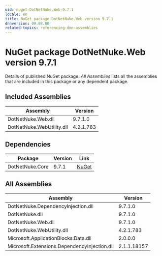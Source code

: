 ```yaml
---
uid: nuget-DotNetNuke.Web-9.7.1
locale: en
title: NuGet package DotNetNuke.Web version 9.7.1
dnnversion: 09.08.00
related-topics: referencing-dnn-assemblies
---
```


# NuGet package DotNetNuke.Web version 9.7.1
Details of published NuGet package.
*All Assemblies* lists all the assemblies that are included in this package or any dependent package.

## Included Assemblies

|Assembly|Version|
|---|---|
|DotNetNuke.Web.dll|9.7.1.0|
|DotNetNuke.WebUtility.dll|4.2.1.783|

## Dependencies

|Package|Version|Link|
|---|---|---|
|DotNetNuke.Core|9.7.1|[NuGet](https://www.nuget.org/packages/DotNetNuke.Core/9.7.1)|

## All Assemblies

|Assembly|Version|
|---|---|
|DotNetNuke.DependencyInjection.dll|9.7.1.0|
|DotNetNuke.dll|9.7.1.0|
|DotNetNuke.Web.dll|9.7.1.0|
|DotNetNuke.WebUtility.dll|4.2.1.783|
|Microsoft.ApplicationBlocks.Data.dll|2.0.0.0|
|Microsoft.Extensions.DependencyInjection.dll|2.1.1.18157|

